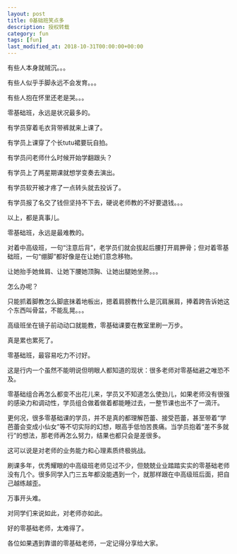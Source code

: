```yaml
---
layout: post
title: 0基础班笑点多
description: 授权转载
category: fun
tags: [fun]
last_modified_at: 2018-10-31T00:00:00+00:00
---
```


有些人本身就贼沉。。。

有些人似乎手脚永远不会发育。。。

有些人抱在怀里还老是哭。。。

零基础班，永远是状况最多的。


有学员穿着毛衣背带裤就来上课了。

有学员上课穿了个长tutu裙要玩自拍。

有学员问老师什么时候开始学翻跟头？

有学员上了两星期课就想学变奏去演出。

有学员软开被才疼了一点转头就去投诉了。

有学员报了名交了钱但坚持不下去，硬说老师教的不好要退钱。。。


以上，都是真事儿。

零基础班，永远是最难教的。

对着中高级班，一句“注意后背”，老学员们就会拔起后腰打开肩胛骨；但对着零基础班，一句“绷脚”都好像是在让她们意念移物。

让她抬手她耸肩、让她下腰她顶胸、让她出腿她坐胯。。。

怎么办呢？

只能抓着脚教怎么脚底抹着地板出，摁着肩膀教什么是沉肩展肩，捧着跨告诉她这个东西叫骨盆，不能乱晃。。。

高级班坐在镜子前动动口就能教，零基础课要在教室里刷一万步。

真是累也累死了。

零基础班，最容易吃力不讨好。

这是行内一个虽然不能明说但明眼人都知道的现状：很多老师对零基础避之唯恐不及。

零基础组合再怎么都变不出花儿来，学员又不知道怎么使劲儿，如果老师没有很强的感染力和调动性，学员组合做着做着都能睡过去，一整节课也出不了一滴汗。

更何况，很多零基础课的学员，并不是真的都理解芭蕾、接受芭蕾，甚至带着“学芭蕾会变成小仙女”等不切实际的幻想，眼高手低怕苦畏痛。当学员抱着“差不多就行”的想法，那老师再怎么努力，结果也都只会是差很多。

这可以说是对老师的业务能力和心理素质终极挑战。

刷课多年，优秀耀眼的中高级班老师见过不少，但兢兢业业踏踏实实的零基础老师没有几个。很多同学入门三五年都没能遇到一个，就那样跟在中高级班后面，把自己越练越歪。

万事开头难。

对同学们来说如此，对老师亦如此。

好的零基础老师，太难得了。

各位如果遇到靠谱的零基础老师，一定记得分享给大家。
